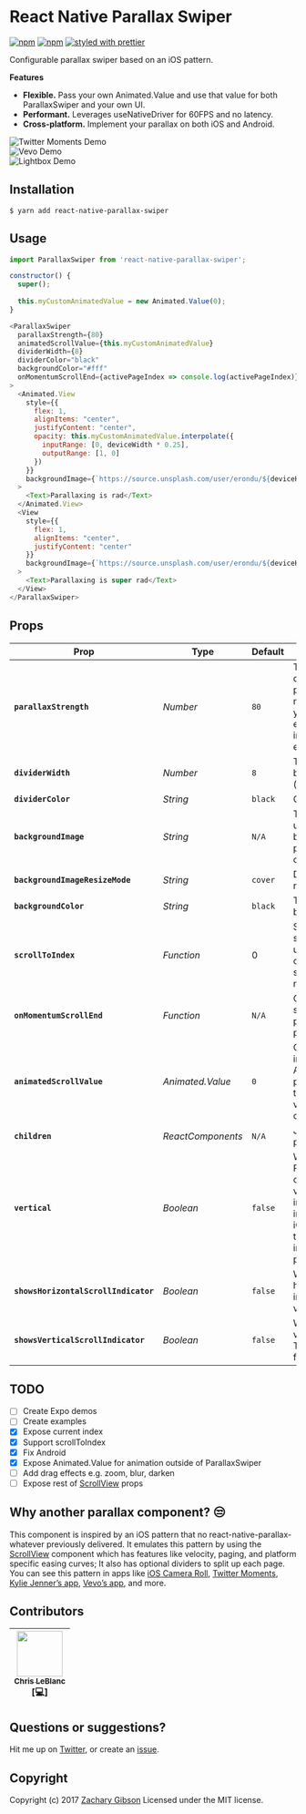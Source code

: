 # React Native Parallax Swiper
[![npm](https://img.shields.io/npm/v/react-native-parallax-swiper.svg?style=flat-square)](https://www.npmjs.com/package/react-native-parallax-swiper)
[![npm](https://img.shields.io/npm/dm/react-native-parallax-swiper.svg?style=flat-square)](https://www.npmjs.com/package/react-native-parallax-swiper)
[![styled with prettier](https://img.shields.io/badge/styled_with-prettier-ff69b4.svg?style=flat-square)](https://github.com/prettier/prettier)

Configurable parallax swiper based on an iOS pattern.

__Features__
- __Flexible.__ Pass your own Animated.Value and use that value for both ParallaxSwiper and your own UI.
- __Performant.__ Leverages useNativeDriver for 60FPS and no latency.
- __Cross-platform.__ Implement your parallax on both iOS and Android.

![Twitter Moments Demo](https://user-images.githubusercontent.com/10658888/30244667-636cfc0e-9588-11e7-9805-3a0c5649ab4b.gif)  
![Vevo Demo](https://user-images.githubusercontent.com/10658888/30244668-66164c3a-9588-11e7-9cfa-c0c5dc29090c.gif)  
![Lightbox Demo](https://user-images.githubusercontent.com/10658888/30244669-68924b4e-9588-11e7-9426-b081953115fc.gif)

## Installation
```shell
$ yarn add react-native-parallax-swiper
```


## Usage
```javascript
import ParallaxSwiper from 'react-native-parallax-swiper';
```

```javascript
constructor() {
  super();
  
  this.myCustomAnimatedValue = new Animated.Value(0);
}
```

```javascript
<ParallaxSwiper
  parallaxStrength={80}
  animatedScrollValue={this.myCustomAnimatedValue}
  dividerWidth={8}
  dividerColor="black"
  backgroundColor="#fff"
  onMomentumScrollEnd={activePageIndex => console.log(activePageIndex)}
>
  <Animated.View
    style={{
      flex: 1,
      alignItems: "center",
      justifyContent: "center",
      opacity: this.myCustomAnimatedValue.interpolate({
        inputRange: [0, deviceWidth * 0.25],
        outputRange: [1, 0]
      })
    }}
    backgroundImage={`https://source.unsplash.com/user/erondu/${deviceHeight + 1}x${deviceWidth + 1}`}
  >
    <Text>Parallaxing is rad</Text>
  </Animated.View>
  <View
    style={{
      flex: 1,
      alignItems: "center",
      justifyContent: "center"
    }}
    backgroundImage={`https://source.unsplash.com/user/erondu/${deviceHeight}x${deviceWidth}`}
  >
    <Text>Parallaxing is super rad</Text>
  </View>
</ParallaxSwiper>
```

## Props
| Prop | Type | Default | Description |
|---|---|---|---|
| __`parallaxStrength`__ | _Number_ | `80` | This number determines how slow parallax’ing element moves. Lower number yields a subtler parallax effect, higher number increases parallax effect. |
| __`dividerWidth`__ | _Number_ | `8` | The width of the divider between each page. (horizontal only) |
| __`dividerColor`__ | _String_ | `black` | Color of divider. |
| __`backgroundImage`__ | _String_ | `N/A` | The image source. If used this becomes the background image that parallaxes. (remote URL only for now) |
| __`backgroundImageResizeMode`__ | _String_ | `cover` | Determines how to resize the image. |
| __`backgroundColor`__ | _String_ | `black` | The main view’s background color. |
| __`scrollToIndex`__ | _Function_ | 0 | Scrolls to index with a smooth animation. If used onComponentDidMount scroll is immediate with no animation. |
| __`onMomentumScrollEnd`__ | _Function_ | `N/A` | Called when ScrollView stops scrolling and is passed the current page index. |
| __`animatedScrollValue`__ | _Animated.Value_ | `0` | Optionally pass a new instance of Animated.Value to this prop to have access to the animated scroll value to animate your own components. |
| __`children`__ | _ReactComponents_ | `N/A` | JSX to inject into the page. |
| __`vertical`__ | _Boolean_ | `false` | When true, ParallaxSwiper’s children are arranged vertically in a column instead of horizontally in a row. For now only iOS supports this, but there is work to implement vertical paging on Android. |
| __`showsHorizontalScrollIndicator`__ | _Boolean_ | `false` | When true, shows a horizontal scroll indicator. The default value is false. |
| __`showsVerticalScrollIndicator`__ | _Boolean_ | `false` | When true, shows a vertical scroll indicator. The default value is false. |

## TODO
- [ ] Create Expo demos
- [ ] Create examples
- [x] Expose current index
- [x] Support scrollToIndex
- [x] Fix Android
- [x] Expose Animated.Value for animation outside of ParallaxSwiper
- [ ] Add drag effects e.g. zoom, blur, darken
- [ ] Expose rest of [ScrollView](http://facebook.github.io/react-native/releases/0.47/docs/scrollview.html#scrollview) props

## Why another parallax component? 😒
This component is inspired by an iOS pattern that no react-native-parallax-whatever previously delivered. It emulates this pattern by using the [ScrollView](http://facebook.github.io/react-native/releases/0.48/docs/scrollview.html) component which has features like velocity, paging, and platform specific easing curves; It also has optional dividers to split up each page. You can see this pattern in apps like [iOS Camera Roll](https://goo.gl/GY3bFQ), [Twitter Moments](https://goo.gl/CvzCQA), [Kylie Jenner’s app](https://goo.gl/yDB69S), [Vevo’s app](https://goo.gl/FMSSeF), and more.

## Contributors
[<img src="https://avatars0.githubusercontent.com/u/2807897?v=4&s=460" width="80px;"/><br /><sub>Chris LeBlanc</sub>](https://github.com/LeBlaaanc)<br />[💻]|
| :---: |

## Questions or suggestions?
Hit me up on [Twitter](https://twitter.com/zacharykeith_), or create an [issue](https://github.com/zachgibson/react-native-parallax-swiper/issues).

## Copyright
Copyright (c) 2017 [Zachary Gibson](http://zachgibsondesign.com/) Licensed under the MIT license.
